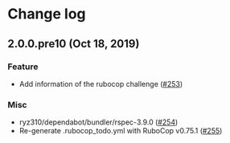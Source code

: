 # Change log

## 2.0.0.pre10 (Oct 18, 2019)

### Feature

* Add information of the rubocop challenge ([#253](https://github.com/ryz310/rubocop_challenger/pull/253))

### Misc

* ryz310/dependabot/bundler/rspec-3.9.0 ([#254](https://github.com/ryz310/rubocop_challenger/pull/254))
* Re-generate .rubocop_todo.yml with RuboCop v0.75.1 ([#255](https://github.com/ryz310/rubocop_challenger/pull/255))
